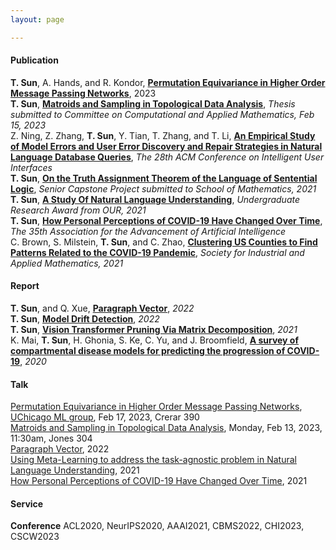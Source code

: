 ```yaml
---
layout: page

---
```

#### Publication
**T. Sun**, A. Hands, and R. Kondor, **[Permutation Equivariance in Higher Order Message Passing Networks](https://arxiv.org/abs/2306.10767.pdf)**, 2023<br />
**T. Sun**, **[Matroids and Sampling in Topological Data Analysis]()**, *Thesis submitted to Committee on Computational and Applied Mathematics, Feb 15, 2023*<br />
Z. Ning, Z. Zhang, **T. Sun**, Y. Tian, T. Zhang, and T. Li, **[An Empirical Study of Model Errors and User Error Discovery and Repair Strategies in Natural Language Database Queries](https://dl.acm.org/doi/10.1145/3581641.3584067)**, *The 28th ACM Conference on Intelligent User Interfaces*<br />
**T. Sun**, **[On the Truth Assignment Theorem of the Language of Sentential Logic](https://arxiv.org/abs/2303.10750)**, *Senior Capstone Project submitted to School of Mathematics, 2021*<br />
**T. Sun**, **[A Study Of Natural Language Understanding](/assets/img/UROP.pdf)**, *Undergraduate Research Award from OUR, 2021*<br />
**T. Sun**, **[How Personal Perceptions of COVID-19 Have Changed Over Time](/assets/img/aaai2021.pdf)**, *The 35th Association for the Advancement of Artificial Intelligence*<br />
C. Brown, S. Milstein, **T. Sun**, and C. Zhao, **[Clustering US Counties to Find Patterns Related to the COVID-19 Pandemic](https://arxiv.org/abs/2303.11936)**, *Society for Industrial and Applied Mathematics, 2021*<br />


#### Report
**T. Sun**, and Q. Xue, **[Paragraph Vector](assets/img/Paragraph_Vector.pdf)**, *2022*<br />
**T. Sun**, **[Model Drift Detection](assets/img/mdd.pdf)**, *2022*<br />
**T. Sun**, **[Vision Transformer Pruning Via Matrix Decomposition](assets/img/VT.pdf)**, *2021*<br />
K. Mai, **T. Sun**, H. Ghonia, S. Ke, C. Yu, and J. Broomfield, **[A survey of compartmental disease models for predicting the progression of COVID-19](assets/img/survey.pdf)**, *2020*<br />


#### Talk
[Permutation Equivariance in Higher Order Message Passing Networks](https://arxiv.org/abs/2306.10767.pdf), [UChicago ML group](https://voices.uchicago.edu/machinelearning/), Feb 17, 2023, Crerar 390<br />
[Matroids and Sampling in Topological Data Analysis](), Monday, Feb 13, 2023, 11:30am, Jones 304<br />
[Paragraph Vector](assets/img/pv_slides.pdf), 2022<br />
[Using Meta-Learning to address the task-agnostic problem in Natural Language Understanding](https://cse.umn.edu/cs/news/three-students-present-spring-undergraduate-research-symposium), 2021<br />
[How Personal Perceptions of COVID-19 Have Changed Over Time](assets/img/aaaislides.pdf), 2021


#### Service
**Conference** ACL2020, NeurIPS2020, AAAI2021, CBMS2022, CHI2023, CSCW2023
